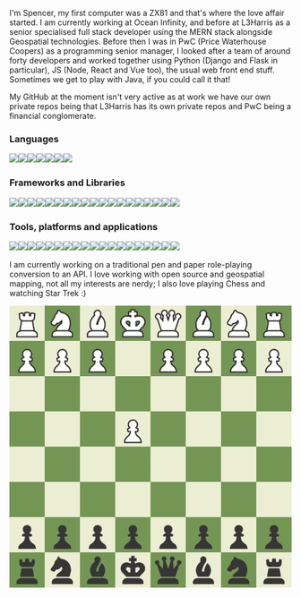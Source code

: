  I'm Spencer, my first computer was a ZX81 and that's where the love affair started. I am currently working at Ocean Infinity, and before at L3Harris as a senior specialised full stack developer using the MERN stack alongside Geospatial technologies. Before then I was in PwC (Price Waterhouse Coopers) as a programming senior manager, I looked after a team of around forty developers and worked together using Python (Django and Flask in particular), JS (Node, React and Vue too), the usual web front end stuff. Sometimes we get to play with Java, if you could call it that! 

My GitHub at the moment isn't very active as at work we have our own private repos being that L3Harris has its own private repos and PwC being a financial conglomerate.


### Languages

<img src="https://img.shields.io/badge/Python-grey.svg?logo=python"><img src="https://img.shields.io/badge/Java-grey.svg?logo=java"><img src="https://img.shields.io/badge/JavaScript-grey.svg?logo=Javascript"><img src="https://img.shields.io/badge/Node-grey.svg?logo=NodedotJS"><img src="https://img.shields.io/badge/HTML-grey.svg?logo=HTML5"><img src="https://img.shields.io/badge/PHP-grey.svg?logo=PHP"><img src="https://img.shields.io/badge/CSS-grey.svg?logo=CSS3">

### Frameworks and Libraries

<img src="https://img.shields.io/badge/Laravel-grey.svg?logo=Laravel"><img src="https://img.shields.io/badge/Django-grey.svg?logo=django"><img src="https://img.shields.io/badge/Flask-grey.svg?logo=flask"><img src="https://img.shields.io/badge/SASS-grey.svg?logo=SASS"><img src="https://img.shields.io/badge/Docker-grey.svg?logo=docker"><img src="https://img.shields.io/badge/Kubernetes-grey.svg?logo=kubernetes"><img src="https://img.shields.io/badge/React-grey.svg?logo=react"><img src="https://img.shields.io/badge/VueJS-grey.svg?logo=vuedotjs"><img src="https://img.shields.io/badge/Git-grey.svg?logo=Git"><img src="https://img.shields.io/badge/Bulma-grey.svg?logo=Bulma"><img src="https://img.shields.io/badge/Celery-grey.svg?logo=Celery"><img src="https://img.shields.io/badge/Chart.js-grey.svg?logo=chartdotjs"><img src="https://img.shields.io/badge/Chef-grey.svg?logo=Chef"><img src="https://img.shields.io/badge/D3.JS-grey.svg?logo=D3dotJS"><img src="https://img.shields.io/badge/Jinja-grey.svg?logo=Jinja"><img src="https://img.shields.io/badge/Leaflet-grey.svg?logo=Leaflet"><img src="https://img.shields.io/badge/React Router-grey.svg?logo=reactrouter"><img src="https://img.shields.io/badge/Selenium-grey.svg?logo=selenium"><img src="https://img.shields.io/badge/Pytest-grey.svg?logo=pytest">

### Tools, platforms and applications

<img src="https://img.shields.io/badge/GitHub-grey.svg?logo=github"><img src="https://img.shields.io/badge/PyCharm-grey.svg?logo=pycharm"><img src="https://img.shields.io/badge/IntelliJIDEA-grey.svg?logo=intellijidea"><img src="https://img.shields.io/badge/GCP-grey.svg?logo=googlecloud"><img src="https://img.shields.io/badge/AWS-grey.svg?logo=amazonaws"><img src="https://img.shields.io/badge/MongoDB-grey.svg?logo=MongoDB"><img src="https://img.shields.io/badge/PostgreSQL-grey.svg?logo=PostgreSQL"><img src="https://img.shields.io/badge/Photoshop-grey.svg?logo=AdobePhotoshop"><img src="https://img.shields.io/badge/CircleCI-grey.svg?logo=CircleCI"><img src="https://img.shields.io/badge/DevExpress-grey.svg?logo=DevExpress"><img src="https://img.shields.io/badge/Jenkins-grey.svg?logo=Jenkins"><img src="https://img.shields.io/badge/Jetbrains-grey.svg?logo=JetBrains"><img src="https://img.shields.io/badge/MySQL-grey.svg?logo=mysql"><img src="https://img.shields.io/badge/NPM-grey.svg?logo=npm"><img src="https://img.shields.io/badge/PhpStorm-grey.svg?logo=phpstorm"><img src="https://img.shields.io/badge/Postman-grey.svg?logo=postman"><img src="https://img.shields.io/badge/Puppet-grey.svg?logo=puppet"><img src="https://img.shields.io/badge/Splunk-grey.svg?logo=splunk"><img src="https://img.shields.io/badge/Webstorm-grey.svg?logo=webstorm">

I am currently working on a traditional pen and paper role-playing conversion to an API. I love working with open source and geospatial mapping, not all my interests are nerdy; I also love playing Chess and watching Star Trek :) 

![5pence plays chess](board.gif) 
